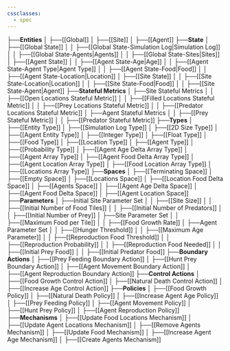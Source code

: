 ```yaml
---
cssclasses:
  - spec
---
```


├──**Entities**
│   ├──[[Global]]
│   ├──[[Site]]
│   ├──[[Agent]]
├──**State**
│   ├──[[Global State]]
│   │   ├──[[Global State-Simulation Log\|Simulation Log]]
│   │   ├──[[Global State-Agents\|Agents]]
│   │   ├──[[Global State-Sites\|Sites]]
│   ├──[[Agent State]]
│   │   ├──[[Agent State-Age\|Age]]
│   │   ├──[[Agent State-Agent Type\|Agent Type]]
│   │   ├──[[Agent State-Food\|Food]]
│   │   ├──[[Agent State-Location\|Location]]
│   ├──[[Site State]]
│   │   ├──[[Site State-Location\|Location]]
│   │   ├──[[Site State-Food\|Food]]
│   │   ├──[[Site State-Agent\|Agent]]
├──**Stateful Metrics**
│   ├──Site Stateful Metrics
│   │   ├──[[Open Locations Stateful Metric]]
│   │   ├──[[Filled Locations Stateful Metric]]
│   │   ├──[[Prey Locations Stateful Metric]]
│   │   ├──[[Predator Locations Stateful Metric]]
│   ├──Agent Stateful Metrics
│   │   ├──[[Prey Stateful Metric]]
│   │   ├──[[Predator Stateful Metric]]
├──**Types**
│   ├──[[Entity Type]]
│   ├──[[Simulation Log Type]]
│   ├──[[2D Size Type]]
│   ├──[[Agent Entity Type]]
│   ├──[[Integer Type]]
│   ├──[[Float Type]]
│   ├──[[Food Type]]
│   ├──[[Location Type]]
│   ├──[[Agent Type]]
│   ├──[[Probability Type]]
│   ├──[[Agent Age Delta Array Type]]
│   ├──[[Agent Array Type]]
│   ├──[[Agent Food Delta Array Type]]
│   ├──[[Agent Location Array Type]]
│   ├──[[Food Location Array Type]]
│   ├──[[Locations Array Type]]
├──**Spaces**
│   ├──[[Terminating Space]]
│   ├──[[Empty Space]]
│   ├──[[Locations Space]]
│   ├──[[Location Food Delta Space]]
│   ├──[[Agents Space]]
│   ├──[[Agent Age Delta Space]]
│   ├──[[Agent Food Delta Space]]
│   ├──[[Agent Location Space]]
├──**Parameters**
│   ├──Initial Site Parameter Set
│   │   ├──[[Site Size]]
│   │   ├──[[Initial Number of Food Tiles]]
│   │   ├──[[Initial Number of Predators]]
│   │   ├──[[Initial Number of Prey]]
│   ├──Site Parameter Set
│   │   ├──[[Maximum Food per Tile]]
│   │   ├──[[Food Growth Rate]]
│   ├──Agent Parameter Set
│   │   ├──[[Hunger Threshold]]
│   │   ├──[[Maximum Age Parameter]]
│   │   ├──[[Reproduction Food Threshold]]
│   │   ├──[[Reproduction Probability]]
│   │   ├──[[Reproduction Food Needed]]
│   │   ├──[[Initial Prey Food]]
│   │   ├──[[Initial Predator Food]]
├──**Boundary Actions**
│   ├──[[Prey Feeding Boundary Action]]
│   ├──[[Hunt Prey Boundary Action]]
│   ├──[[Agent Movement Boundary Action]]
│   ├──[[Agent Reproduction Boundary Action]]
├──**Control Actions**
│   ├──[[Food Growth Control Action]]
│   ├──[[Natural Death Control Action]]
│   ├──[[Increase Age Control Action]]
├──**Policies**
│   ├──[[Food Growth Policy]]
│   ├──[[Natural Death Policy]]
│   ├──[[Increase Agent Age Policy]]
│   ├──[[Prey Feeding Policy]]
│   ├──[[Agent Movement Policy]]
│   ├──[[Hunt Prey Policy]]
│   ├──[[Agent Reproduction Policy]]
├──**Mechanisms**
│   ├──[[Update Food Locations Mechanism]]
│   ├──[[Update Agent Locations Mechanism]]
│   ├──[[Remove Agents Mechanism]]
│   ├──[[Update Food Mechanism]]
│   ├──[[Increase Agent Age Mechanism]]
│   ├──[[Create Agents Mechanism]]
